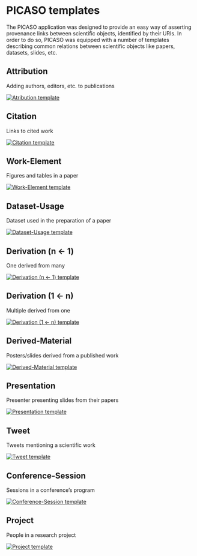 # PICASO templates

The PICASO application was designed to provide an easy way of asserting
provenance links between scientific objects, identified by their URIs. In order
to do so, PICASO was equipped with a number of templates describing common
relations between scientific objects like papers, datasets, slides, etc.

## Attribution

Adding authors, editors, etc. to publications

[![Atribution template](attribution/2.png)](attribution)

## Citation

Links to cited work

[![Citation template](citation/1.png)](citation)

## Work-Element

Figures and tables in a paper

[![Work-Element template](work-element/1.png)](work-element)

## Dataset-Usage

Dataset used in the preparation of a paper

[![Dataset-Usage template](dataset-usage/1.png)](dataset-usage)

## Derivation (n ← 1)

One derived from many

[![Derivation (n ← 1) template](derivation-n-1/1.png)](derivation-n-1)

## Derivation (1 ← n)

Multiple derived from one

[![Derivation (1 ← n) template](derivation-1-n/1.png)](derivation-1-n)

## Derived-Material

Posters/slides derived from a published work

[![Derived-Material template](derived-material/1.png)](derived-material)

## Presentation

Presenter presenting slides from their papers

[![Presentation template](presentation/2.png)](presentation)

## Tweet

Tweets mentioning a scientific work

[![Tweet template](tweet/1.png)](tweet)

## Conference-Session

Sessions in a conference’s program

[![Conference-Session template](conference-session/1.png)](conference-session)

## Project

People in a research project

[![Project template](project/1.png)](project)
